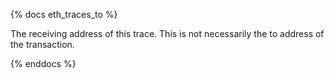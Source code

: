{% docs eth_traces_to %}

The receiving address of this trace. This is not necessarily the to address of the transaction. 

{% enddocs %}